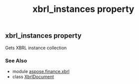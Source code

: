 ﻿---
title: xbrl_instances property
second_title: Aspose.Finance for Python via .NET API References
description: 
type: docs
weight: 40
url: /python-net/aspose.finance.xbrl/xbrldocument/xbrl_instances/
is_root: false
---

## xbrl_instances property


Gets XBRL instance collection

### See Also
* module [aspose.finance.xbrl](../../)
* class [XbrlDocument](/finance/python-net/aspose.finance.xbrl/xbrldocument)
